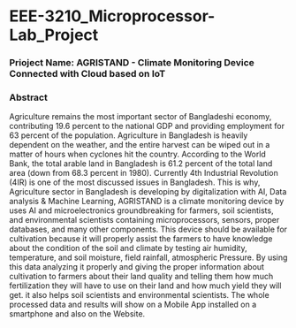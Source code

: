 # EEE-3210_Microprocessor-Lab_Project
### Prioject Name: AGRISTAND - Climate Monitoring Device Connected with Cloud based on IoT

### Abstract

Agriculture remains the most important sector of Bangladeshi economy, contributing 19.6 percent to the national GDP and providing employment for 63 percent of the population. Agriculture in Bangladesh is heavily dependent on the weather, and the entire harvest can be wiped out in a matter of hours when cyclones hit the country. According to the World Bank, the total arable land in Bangladesh is 61.2 percent of the total land area (down from 68.3 percent in 1980). Currently 4th Industrial Revolution (4IR) is one of the most discussed issues in Bangladesh. This is why, Agriculture sector in Bangladesh is developing by digitalization with AI, Data analysis & Machine Learning,
AGRISTAND is a climate monitoring device by uses AI and microelectronics groundbreaking for farmers, soil scientists, and environmental scientists containing microprocessors, sensors, proper databases, and many other components. This device should be available for cultivation because it will properly assist the farmers to have knowledge about the condition of the soil and climate by testing air humidity, temperature, and soil moisture, field rainfall, atmospheric Pressure. By using this data analyzing it properly and giving the proper information about cultivation to farmers about their land quality and telling them how much fertilization they will have to use on their land and how much yield they will get. it also helps soil scientists and environmental scientists. The whole processed data and results will show on a Mobile App installed on a smartphone and also on the Website.
